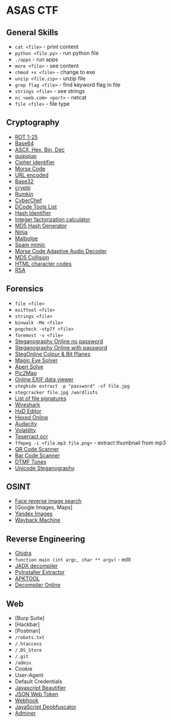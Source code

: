 # ASAS CTF

## General Skills
- `cat <file>` - print content
- `python <file.py>` - run python file
- `./apps` - run apps
- `more <file>` - see content
- `chmod +x <file>` - change to exe
- `unzip <file.zip>` - unzip file
- `grep flag <file>` - find keyword flag in file
- `strings <file>` - see strings
- `nc <web.com> <port>` - netcat
- `file <file>` - file type

## Cryptography
- [ROT 1-25](https://rot13.com/)
- [Base64](https://www.base64decode.org)
- [ASCII, Hex, Bin, Dec](https://www.rapidtables.com/convert/number/ascii-hex-bin-dec-converter.html)
- [quipqiup](https://quipqiup.com)
- [Cipher Identifier](https://www.dcode.fr/cipher-identifier)
- [Morse Code](http://www.unit-conversion.info/texttools/morse-code/)
- [URL encoded](https://www.urldecoder.org)
- [Base32](https://emn178.github.io/online-tools/base32_decode.html)
- [cryptii](https://cryptii.com)
- [Rumkin](https://rumkin.com/tools/cipher/)
- [CyberChef](https://gchq.github.io/CyberChef/)
- [DCode Tools List](https://www.dcode.fr/tools-list)
- [Hash Identifier](https://www.dcode.fr/hash-identifier)
- [Integer factorization calculator](https://www.alpertron.com.ar/ECM.HTM)
- [MD5 Hash Generator](https://www.md5hashgenerator.com)
- [Ninja](https://scwf.dima.ninja)
- [Malbolge](http://malbolge.doleczek.pl)
- [Spam mimic](https://www.spammimic.com/index.cgi)
- [Morse Code Adaptive Audio Decoder](https://morsecode.world/international/decoder/audio-decoder-adaptive.html)
- [MD5 Collision](https://www.mscs.dal.ca/~selinger/md5collision/)
- [HTML character codes](https://www.rapidtables.com/web/html/html-codes.html)
- [RSA](https://github.com/RsaCtfTool/RsaCtfTool)

## Forensics
- `file <file>`
- `exiftool <file>`
- `strings <file>`
- `binwalk -Me <file>`
- `pngcheck -vtp7f <file>`
- `foremost -v <file>`
- [Steganography Online no password](https://stylesuxx.github.io/steganography/)
- [Steganography Online with password](https://futureboy.us/stegano/decinput.html)
- [StegOnline Colour & Bit Planes](https://stegonline.georgeom.net/upload)
- [Magic Eye Solver](http://magiceye.ecksdee.co.uk)
- [Aperi Solve](https://aperisolve.fr)
- [Pic2Map](https://www.pic2map.com)
- [Online EXIF data viewer](https://jimpl.com/)
- `steghide extract -p "password" -sf file.jpg`
- `stegcracker file.jpg /wordlists`
- [List of file signatures](https://en.wikipedia.org/wiki/List_of_file_signatures)
- [Wireshark](https://www.wireshark.org/download.html)
- [HxD Editor](https://mh-nexus.de/en/hxd/)
- [Hexed Online](https://hexed.it)
- [Audacity](https://www.audacityteam.org)
- [Volatility](https://github.com/volatilityfoundation/volatility)
- [Teserract ocr](https://github.com/tesseract-ocr/tesseract)
- `ffmpeg -i <file.mp3 file.png>` - extract thumbnail from mp3
- [QR Code Scanner](https://pageloot.com/qr-code-scanner/)
- [Bar Code Scanner](https://zxing.org/w/decode.jspx)
- [DTMF Tones](http://dialabc.com/sound/detect/)
- [Unicode Steganography](https://330k.github.io/misc_tools/unicode_steganography.html)

## OSINT
- [Face reverse image search](https://pimeyes.com/en)
- [Google Images, Maps]
- [Yandex Images](https://yandex.com/images/)
- [Wayback Machine](https://archive.org/web/)

## Reverse Engineering
- [Ghidra](https://ghidra-sre.org)
- `function main (int argc, char ** argv)` - edit
- [JADX decompiler](https://github.com/skylot/jadx)
- [PyInstaller Extractor](https://github.com/extremecoders-re/pyinstxtractor)
- [APKTOOL](https://ibotpeaches.github.io/Apktool/)
- [Decompiler Online](https://www.decompiler.com)

## Web
- [Burp Suite]
- [Hackbar]
- [Postman]
- `/robots.txt`
- `/.htaccess`
- `/.DS_Store`
- `/.git`
- `/admin`
- Cookie
- User-Agent
- Default Credentials
- [Javascript Beautifier](https://codebeautify.org/jsviewer)
- [JSON Web Token](https://jwt.io)
- [Webhook](https://pipedream.com/requestbin)
- [JavaScript Deobfuscator](https://lelinhtinh.github.io/de4js/)
- [Adminer](https://www.adminer.org/en/)
